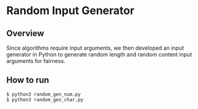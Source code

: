# Random Input Generator

## Overview
Since algorithms require input arguments, we then developed an input generator in Python to generate random length and random content input arguments for fairness.

## How to run
```
$ python3 random_gen_num.py
$ python3 random_gen_char.py
```
